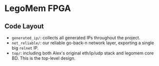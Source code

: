 # LegoMem FPGA

## Code Layout

- `generated_ip/`: collects all generated IPs throughout the project.
- `net_reliable/`: our reliable go-back-n network layer, exporting a single big `relnet` IP.
- `top/`: including both Alex's original eth/ip/udp stack and legomem core BD.
          This is the top-level design.
